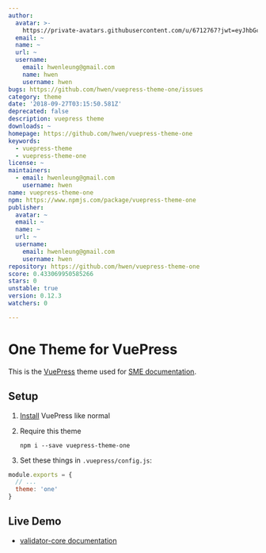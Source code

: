 ```yaml
---
author:
  avatar: >-
    https://private-avatars.githubusercontent.com/u/6712767?jwt=eyJhbGciOiJIUzI1NiIsInR5cCI6IkpXVCJ9.eyJpc3MiOiJnaXRodWIuY29tIiwiYXVkIjoicmF3LmdpdGh1YnVzZXJjb250ZW50LmNvbSIsImtleSI6ImtleTEiLCJleHAiOjE3MzQ2NzM3NDAsIm5iZiI6MTczNDY3MjU0MCwicGF0aCI6Ii91LzY3MTI3NjcifQ.COmLEX22GWz61P-8Fh2E_o-38XZpdVBd463DT2Wjoq8&v=4
  email: ~
  name: ~
  url: ~
  username:
    email: hwenleung@gmail.com
    name: hwen
    username: hwen
bugs: https://github.com/hwen/vuepress-theme-one/issues
category: theme
date: '2018-09-27T03:15:50.581Z'
deprecated: false
description: vuepress theme
downloads: ~
homepage: https://github.com/hwen/vuepress-theme-one
keywords:
  - vuepress-theme
  - vuepress-theme-one
license: ~
maintainers:
  - email: hwenleung@gmail.com
    username: hwen
name: vuepress-theme-one
npm: https://www.npmjs.com/package/vuepress-theme-one
publisher:
  avatar: ~
  email: ~
  name: ~
  url: ~
  username:
    email: hwenleung@gmail.com
    username: hwen
repository: https://github.com/hwen/vuepress-theme-one
score: 0.433069950585266
stars: 0
unstable: true
version: 0.12.3
watchers: 0

---
```


# One Theme for VuePress

This is the [VuePress](https://vuepress.vuejs.org/) theme used for [SME documentation](https://sme-fe.github.io/website-validator/).

## Setup

1. [Install](https://vuepress.vuejs.org/guide/getting-started.html) VuePress like normal
2. Require this theme

    ```
    npm i --save vuepress-theme-one
    ```

3. Set these things in `.vuepress/config.js`:

```js
module.exports = {
  // ...
  theme: 'one'
}
```

## Live Demo

- [validator-core documentation](https://sme-fe.github.io/website-validator/)
